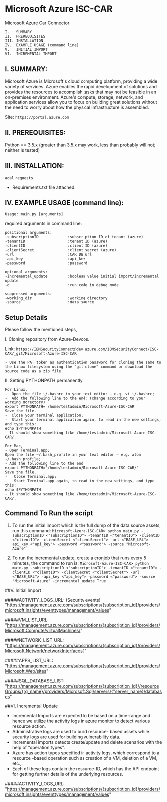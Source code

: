 # Microsoft Azure ISC-CAR

Microsoft Azure Car Connector
```
I.   SUMMARY
II.  PREREQUISITES
III. INSTALLATION
IV.  EXAMPLE USAGE (command line)
V.   INITIAL IMPORT
VI.  INCREMENTAL IMPORT
```
I. SUMMARY:
-----------------------------------------------------------------
Microsoft Azure is Microsoft's cloud computing platform, providing a wide variety of services.
Azure enables the rapid development of solutions and provides the resources to accomplish tasks 
that may not be feasible in an on-premises environment. Azure's compute, storage, network, and 
application services allow you to focus on building great solutions without the need to worry 
about how the physical infrastructure is assembled.

Site:   ```https://portal.azure.com```
      
II. PREREQUISITES:
-----------------------------------------------------------------
Python == 3.5.x (greater than 3.5.x may work, less than probably will not; neither is tested)

III. INSTALLATION:
-----------------------------------------------------------------
`adal`
`requests`
- Requirements.txt file attached.



IV. EXAMPLE USAGE (command line):
-----------------------------------------------------------------

```Usage: main.py [arguments]```

required arguments in command line:

```
positional arguments:
-subscriptionID             :subscription ID of tenant (azure)      
-tenantID                   :tenant ID (azure)
-clientID                   :client ID (azure)
-clientSecret               :client secret (azure)
-url                        :CAR DB url
-api_key                    :api_key
-password                   :password

optional arguments:
-incremental_update         :boolean value initial import/incremental update
-d                          :run code in debug mode

suppressed arguments:
-working_dir                :working directory
-source                     :data source
```

## Setup Details
Please follow the mentioned steps,

I.	Cloning repository from Azure-Devops. 
 
 Link: `````https://IBMSecurityConnect@dev.azure.com/IBMSecurityConnect/ISC-CAR/_git/Microsoft-Azure-ISC-CAR`````

    - Use the PAT token as authentication password for cloning the same to the Linux filesystem using the “git clone” command or download the source code as a zip file.

II.	Setting PYTHONPATH permanently.

    For Linux,
    -  Open the file ~/.bashrc in your text editor – e.g. vi ~/.bashrc;
    -  Add the following line to the end: (change according to your working dorectory)
    export PYTHONPATH= /home/testadmin/Microsoft-Azure-ISC-CAR
    Save the file.
    -  Close your terminal application;
    -  Start your terminal application again, to read in the new settings, and type this:
    echo $PYTHONPATH
    - It should show something like /home/testadmin/Microsoft-Azure-ISC-CAR/.
    
    For Mac,
    - Open Terminal.app;
    Open the file ~/.bash_profile in your text editor – e.g. atom ~/.bash_profile;
    - Add the following line to the end:
    export PYTHONPATH="/home/testadmin/Microsoft-Azure-ISC-CAR/"
    Save the file.
    -	Close Terminal.app;
    -	Start Terminal.app again, to read in the new settings, and type this:
    echo $PYTHONPATH
    - It should show something like /home/testadmin/Microsoft-Azure-ISC-CAR/.


## Command To Run the script

1. To run the initial import which is the full dump of the data source assets, run this command:
        `Microsoft-Azure-ISC-CAR> python main.py -subscriptionID <"subscriptionID"> -tenantID <"tenantID"> -clientID <"clientID"> -clientSecret <"clientSecret"> -url <"BASE_URL"> -api_key <"api_key"> -password <"password"> -source "Microsoft-Azure"`

2. To run the incremental update, create a cronjob that runs every 5 minutes, the command to run is:
        `Microsoft-Azure-ISC-CAR> python main.py -subscriptionID <"subscriptionID"> -tenantID <"tenantID"> -clientID <"clientID"> -clientSecret <"clientSecret"> -url <"BASE_URL"> -api_key <"api_key"> -password <"password"> -source "Microsoft-Azure" -incremental_update True`

##V. Initial Import

#####ACTIVITY_LOGS_URL: (Security events)
    "https://management.azure.com/subscriptions/{subscription_id}/providers/microsoft.insights/eventtypes/management/values"

#####VM_LIST_URL:
    "https://management.azure.com/subscriptions/{subscription_id}/providers/Microsoft.Compute/virtualMachines/"

#####NETWORK_LIST_URL:
    "https://management.azure.com/subscriptions/{subscription_id}/providers/Microsoft.Network/networkInterfaces?"
    
#####APPS_LIST_URL:
    "https://management.azure.com/subscriptions/{subscription_id}/providers/Microsoft.Web/sites"

#####SQL_DATABASE_LIST:
    "https://management.azure.com/subscriptions/{subscription_id}//resourceGroups/{rg_name}/providers/Microsoft.Sql/servers/{"server_name}/databases"
    
##VI. Incremental Update
- Incremental Imports are expected to be based on a time-range and hence we utilize the activity logs in azure monitor to detect various resource action.
- Administrative logs are used to build resource- based assets while security logs are used for building vulnerability data.
- Incremental imports detects create/update and delete scenarios with the help of “operation types”. 
- Azure has action types specified in activity logs, which correspond to a resource -based operation such as creation of a VM, deletion of a VM, etc.,.
- Each of these logs contain the resource-ID, which has the API endpoint for getting further details of the underlying resources.

#####ACTIVITY_LOGS_URL:
    "https://management.azure.com/subscriptions/{subscription_id}/providers/microsoft.insights/eventtypes/management/values"
